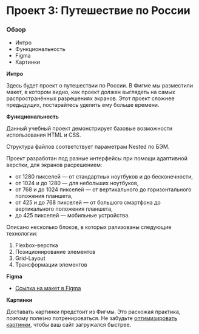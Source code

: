 # Проект 3: Путешествие по России

### Обзор
* Интро
* Функциональность
* Figma
* Картинки

**Интро**

Здесь будет проект о путешествии по России.
В Фигме мы разместили макет, в котором видно, как проект должен выглядеть на самых распространённых разрешениях экранов.
Этот проект сложнее предыдущих, постарайтесь уделить ему больше времени.

**Функциональность**


Данный учебный проект демонстрирует базовые возможности использования HTML и CSS.

Структура файлов соответствует параметрам Nested по БЭМ.

Проект разработан под разные интерфейсы при помощи адаптивной верстки, для экранов расрешением:

* от 1280 пикселей — от стандартных ноутбуков и до бесконечности,
* от 1024 и до 1280 — для небольших ноутбуков,
* от 768 и до 1024 пикселей — от вертикального до горизонтального положения планшета,
* от 425 и до 768 пикселей — от большого смартфона до вертикального положения планшета,
* до 425 пикселей — мобильные устройства.

Описано несколько блоков, в которых рализованы следующие технологии:

1. Flexbox-верстка
2. Позиционирование элементов
3. Grid-Layout
4. Трансформации элементов


**Figma**

* [Ссылка на макет в Figma](https://www.figma.com/file/OyRWEjU6wBwRe1hapzQoLx/Sprint-3%3A-Russia-%2F-desktop-%2B-mobile?node-id=28503%3A0)

**Картинки**

Доставать картинки предстоит из Фигмы. Это расхожая практика, поэтому полезно потренироваться.
Не забудьте [оптимизировать картинки](https://tinypng.com/), чтобы ваш сайт загружался быстрее.
